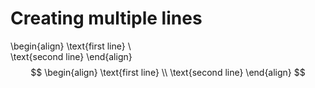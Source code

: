 # Creating multiple lines 
\\begin{align}
\\text{first line} \\\
\\text{second line}
\\end{align}
$$
\begin{align}
\text{first line} \\
\text{second line}
\end{align}
$$
